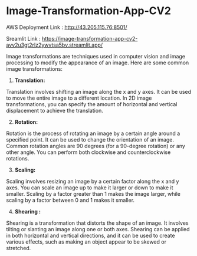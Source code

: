 # Image-Transformation-App-CV2

AWS Deployment Link :
http://43.205.115.76:8501/

Sreamlit Link :
https://image-transformation-app-cv2-avv2u3gt2rlz2ywvtsa5bv.streamlit.app/

Image transformations are techniques used in computer vision and image processing to modify the appearance of an image. Here are some common image transformations:

1. **Translation:**

Translation involves shifting an image along the x and y axes. It can be used to move the entire image to a different location. In 2D image transformations, you can specify the amount of horizontal and vertical displacement to achieve the translation.

2. **Rotation:**

Rotation is the process of rotating an image by a certain angle around a specified point. It can be used to change the orientation of an image. Common rotation angles are 90 degrees (for a 90-degree rotation) or any other angle. You can perform both clockwise and counterclockwise rotations.

3. **Scaling:**

Scaling involves resizing an image by a certain factor along the x and y axes. You can scale an image up to make it larger or down to make it smaller. Scaling by a factor greater than 1 makes the image larger, while scaling by a factor between 0 and 1 makes it smaller.

4. **Shearing :**

Shearing is a transformation that distorts the shape of an image. It involves tilting or slanting an image along one or both axes. Shearing can be applied in both horizontal and vertical directions, and it can be used to create various effects, such as making an object appear to be skewed or stretched.
